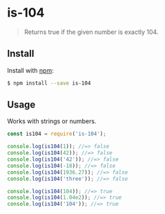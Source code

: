 # is-104
> Returns true if the given number is exactly 104.

## Install

Install with [npm](https://www.npmjs.com/):

```sh
$ npm install --save is-104
```

## Usage

Works with strings or numbers.

```js
const is104 = require('is-104');

console.log(is104(1)); //=> false
console.log(is104(42)); //=> false
console.log(is104('42')); //=> false
console.log(is104(-18)); //=> false
console.log(is104(1936.27)); //=> false
console.log(is104('three')); //=> false

console.log(is104(104)); //=> true
console.log(is104(1.04e2)); //=> true
console.log(is104('104')); //=> true
```
